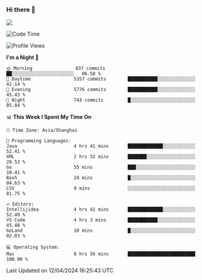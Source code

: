 ### Hi there 👋

<!--
**JJAYCHEN1e/jjaychen1e** is a ✨ _special_ ✨ repository because its `README.md` (this file) appears on your GitHub profile.

Here are some ideas to get you started:

- 🔭 I’m currently working on ...
- 🌱 I’m currently learning ...
- 👯 I’m looking to collaborate on ...
- 🤔 I’m looking for help with ...
- 💬 Ask me about ...
- 📫 How to reach me: ...
- 😄 Pronouns: ...
- ⚡ Fun fact: ...
-->

[![](https://github-readme-stats.vercel.app/api?username=jjaychen1e&show_icons=true)](https://github.com/jjaychen1e/github-readme-stats?count_private=true)

<!--START_SECTION:waka-->
![Code Time](http://img.shields.io/badge/Code%20Time-1%2C103%20hrs%2028%20mins-blue)

![Profile Views](http://img.shields.io/badge/Profile%20Views-0-blue)

**I'm a Night 🦉** 

```text
🌞 Morning                837 commits         ██░░░░░░░░░░░░░░░░░░░░░░░   06.58 % 
🌆 Daytime                5357 commits        ███████████░░░░░░░░░░░░░░   42.14 % 
🌃 Evening                5776 commits        ███████████░░░░░░░░░░░░░░   45.43 % 
🌙 Night                  743 commits         █░░░░░░░░░░░░░░░░░░░░░░░░   05.84 % 
```


📊 **This Week I Spent My Time On** 

```text
🕑︎ Time Zone: Asia/Shanghai

💬 Programming Languages: 
Java                     4 hrs 41 mins       █████████████░░░░░░░░░░░░   52.41 % 
XML                      2 hrs 32 mins       ███████░░░░░░░░░░░░░░░░░░   28.52 % 
Go                       55 mins             ███░░░░░░░░░░░░░░░░░░░░░░   10.41 % 
Bash                     24 mins             █░░░░░░░░░░░░░░░░░░░░░░░░   04.63 % 
CSV                      9 mins              ░░░░░░░░░░░░░░░░░░░░░░░░░   01.75 % 

🔥 Editors: 
Intellijidea             4 hrs 41 mins       █████████████░░░░░░░░░░░░   52.49 % 
VS Code                  4 hrs 3 mins        ███████████░░░░░░░░░░░░░░   45.48 % 
GoLand                   10 mins             █░░░░░░░░░░░░░░░░░░░░░░░░   02.03 % 

💻 Operating System: 
Mac                      8 hrs 56 mins       █████████████████████████   100.00 % 
```


 Last Updated on 12/04/2024 16:25:43 UTC
<!--END_SECTION:waka-->
